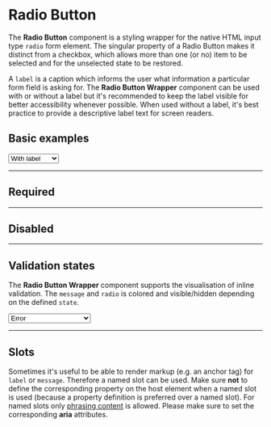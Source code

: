 # Radio Button

The **Radio Button** component is a styling wrapper for the native HTML input type `radio` form element. The singular property of a Radio Button makes it distinct from a checkbox, which allows more than one (or no) item to be selected and for the unselected state to be restored.

A `label` is a caption which informs the user what information a particular form field is asking for. The **Radio Button Wrapper** component can be used with or without a label but it's recommended to keep the label visible for better accessibility whenever possible. When used without a label, it's best practice to provide a descriptive label text for screen readers.  

## Basic examples

<Playground :markup="basic" :config="config">
  <select v-model="label">
    <option selected value="show">With label</option>
    <option value="hide">Without label</option>
    <option value="responsive">Responsive</option>
  </select>
</Playground>

---

## Required

<Playground :markup="required" :config="config"></Playground>

---

## Disabled

<Playground :markup="disabled" :config="config"></Playground>

---

## Validation states

The **Radio Button Wrapper** component supports the visualisation of inline validation. The `message` and `radio` is colored and visible/hidden depending on the defined `state`.

<Playground :markup="validation" :config="config">
  <select v-model="state">
    <option disabled>Select a validation state</option>
    <option value="error">Error</option>
    <option value="success">Success</option>
    <option value="none">None</option>
  </select>
</Playground>

---

## Slots

Sometimes it's useful to be able to render markup (e.g. an anchor tag) for `label` or `message`. Therefore a named slot can be used. Make sure **not** to define the corresponding property on the host element when a named slot is used (because a property definition is preferred over a named slot).
For named slots only [phrasing content](https://developer.mozilla.org/en-US/docs/Web/Guide/HTML/Content_categories#Phrasing_content) is allowed.
Please make sure to set the corresponding **aria** attributes. 

<Playground :markup="slots" :config="config"></Playground>

<script lang="ts">
  import Vue from 'vue';
  import Component from 'vue-class-component';
  
  @Component
  export default class Code extends Vue {
    config = { spacing: 'block' };
  
    state = 'error';
    label = 'show';
    
    get basic() {
      const attr = `hide-label="${this.label === 'hide' ? 'true' : this.label === 'responsive' ? '{ base: true, l: false }' : 'false'}"`;
      return `<p-radio-button-wrapper label="Some label" ${attr}>
  <input type="radio" name="some-name-1" />
</p-radio-button-wrapper>
<p-radio-button-wrapper label="Some label" ${attr}>
  <input type="radio" name="some-name-1" />
</p-radio-button-wrapper>`;
    }
    
    required =
`<p-radio-button-wrapper label="Some label">
  <input type="radio" name="some-name-4" required />
</p-radio-button-wrapper>
<p-radio-button-wrapper label="Some label">
  <input type="radio" name="some-name-4" required checked />
</p-radio-button-wrapper>`;

    disabled =
`<p-radio-button-wrapper label="Some label">
  <input type="radio" name="some-name-4" disabled />
</p-radio-button-wrapper>
<p-radio-button-wrapper label="Some label">
  <input type="radio" name="some-name-4" checked disabled />
</p-radio-button-wrapper>`;

    get validation() {
      const attr = ` message="${this.state !== 'none' ? `Some ${this.state} validation message.` : ''}"`
      return `<p-radio-button-wrapper label="Some label" state="${this.state}">
  <input type="radio" name="some-name-5" />
</p-radio-button-wrapper>
<p-radio-button-wrapper label="Some label" state="${this.state}"${attr}>
  <input type="radio" name="some-name-5" />
</p-radio-button-wrapper>`;
    }
    
    slots =
`<p-radio-button-wrapper state="error">
  <span slot="label" id="some-label-id-1">Some label with a <a href="https://designsystem.porsche.com">link</a>.</span>
  <input type="radio" name="some-name-6" aria-labelledby="some-label-id-1" />
</p-radio-button-wrapper>
<p-radio-button-wrapper state="error">
  <span slot="label" id="some-label-id-2">Some label with a <a href="https://designsystem.porsche.com">link</a>.</span>
  <input type="radio" name="some-name-6" aria-labelledby="some-label-id-2" aria-describedby="some-message-id" />
  <span slot="message" id="some-message-id">Some error message with a <a href="https://designsystem.porsche.com">link</a>.</span>
</p-radio-button-wrapper>`
  }
</script>
